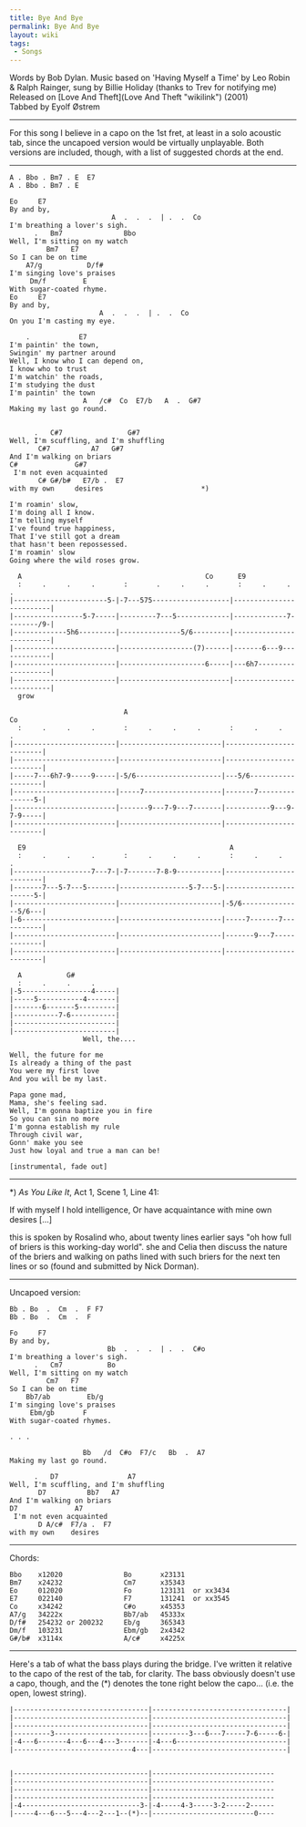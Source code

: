```yaml
---
title: Bye And Bye
permalink: Bye And Bye
layout: wiki
tags:
 - Songs
---
```


Words by Bob Dylan. Music based on 'Having Myself a Time' by Leo Robin &
Ralph Rainger, sung by Billie Holiday (thanks to Trev for notifying
me)  
Released on [Love And Theft](Love And Theft "wikilink") (2001)  
Tabbed by Eyolf Østrem

* * * * *

For this song I believe in a capo on the 1st fret, at least in a solo
acoustic tab, since the uncapoed version would be virtually unplayable.
Both versions are included, though, with a list of suggested chords at
the end.

* * * * *

    A . Bbo . Bm7 . E  E7
    A . Bbo . Bm7 . E

    Eo     E7
    By and by,
                             A  .  .  .  | .  .  Co
    I'm breathing a lover's sigh.
          .   Bm7               Bbo
    Well, I'm sitting on my watch
             Bm7   E7
    So I can be on time
        A7/g           D/f#
    I'm singing love's praises
         Dm/f         E
    With sugar-coated rhyme.
    Eo     E7
    By and by,
                          A  .  .  .  | .  .  Co
    On you I'm casting my eye.

        .            E7
    I'm paintin' the town,
    Swingin' my partner around
    Well, I know who I can depend on,
    I know who to trust
    I'm watchin' the roads,
    I'm studying the dust
    I'm paintin' the town
                      A   /c#  Co  E7/b   A  .  G#7
    Making my last go round.


          .   C#7                G#7
    Well, I'm scuffling, and I'm shuffling
           C#7          A7   G#7
    And I'm walking on briars
    C#              G#7
     I'm not even acquainted
           C# G#/b#   E7/b .  E7
    with my own     desires                        *)

    I'm roamin' slow,
    I'm doing all I know.
    I'm telling myself
    I've found true happiness,
    That I've still got a dream
    that hasn't been repossessed.
    I'm roamin' slow
    Going where the wild roses grow.

      A                                             Co      E9
      :     .     .     .       :       .     .     .       :     .     .     .
    |-----------------------5-|-7---575-------------------|-------------------------|
    |-----------------5-7-----|---------7---5-------------|-------------7--------/9-|
    |-------------5h6---------|---------------5/6---------|-------------------------|
    |-------------------------|------------------(7)------|-------6---9-------------|
    |-------------------------|---------------------6-----|---6h7-------------------|
    |-------------------------|---------------------------|-------------------------|
      grow

                                A                                           Co
      :     .     .     .       :     .     .     .       :     .     .     .
    |-------------------------|-------------------------|-------------------------|
    |-------------------------|-------------------------|-------------------------|
    |-----7---6h7-9-----9-----|-5/6---------------------|---5/6-------------------|
    |-------------------------|-----7-------------------|-------7---------------5-|
    |-------------------------|-------9---7-9---7-------|-----------9---9-7-9-----|
    |-------------------------|-------------------------|-------------------------|

      E9                                                  A
      :     .     .     .       :     .     .     .       :     .     .     .
    |-------------------7---7-|-7-------7-8-9-----------|-------------------------|
    |-------7---5-7---5-------|-----------------5-7---5-|-----------------------5-|
    |-------------------------|-------------------------|-5/6---------------5/6---|
    |-6-----------------------|-------------------------|-----7-------7-----------|
    |-------------------------|-------------------------|-------9---7-------------|
    |-------------------------|-------------------------|-------------------------|

      A           G#
      :     .     .     .
    |-5-----------------4-----|
    |-----5-----------4-------|
    |-------6-------5---------|
    |-----------7-6-----------|
    |-------------------------|
    |-------------------------|
                      Well, the....

    Well, the future for me
    Is already a thing of the past
    You were my first love
    And you will be my last.

    Papa gone mad,
    Mama, she's feeling sad.
    Well, I'm gonna baptize you in fire
    So you can sin no more
    I'm gonna establish my rule
    Through civil war,
    Gonn' make you see
    Just how loyal and true a man can be!

    [instrumental, fade out]

* * * * *

\*) *As You Like It*, Act 1, Scene 1, Line 41:

If with myself I hold intelligence, Or have acquaintance with mine own
desires [...]

this is spoken by Rosalind who, about twenty lines earlier says "oh how
full of briers is this working-day world". she and Celia then discuss
the nature of the briers and walking on paths lined with such briers for
the next ten lines or so (found and submitted by Nick Dorman).

* * * * *

Uncapoed version:

    Bb . Bo  .  Cm  .  F F7
    Bb . Bo  .  Cm  .  F

    Fo     F7
    By and by,
                            Bb  .  .  .  | .  .  C#o
    I'm breathing a lover's sigh.
          .   Cm7           Bo
    Well, I'm sitting on my watch
             Cm7   F7
    So I can be on time
        Bb7/ab         Eb/g
    I'm singing love's praises
         Ebm/gb       F
    With sugar-coated rhymes.

    . . .

                      Bb   /d  C#o  F7/c   Bb  .  A7
    Making my last go round.

          .   D7                 A7
    Well, I'm scuffling, and I'm shuffling
           D7          Bb7   A7
    And I'm walking on briars
    D7              A7
     I'm not even acquainted
           D A/c#  F7/a .  F7
    with my own    desires

* * * * *

Chords:

    Bbo    x12020               Bo       x23131
    Bm7    x24232               Cm7      x35343
    Eo     012020               Fo       123131  or xx3434
    E7     022140               F7       131241  or xx3545
    Co     x34242               C#o      x45353
    A7/g   34222x               Bb7/ab   45333x
    D/f#   254232 or 200232     Eb/g     365343
    Dm/f   103231               Ebm/gb   2x4342
    G#/b#  x3114x               A/c#     x4225x

* * * * *

Here's a tab of what the bass plays during the bridge. I've written it
relative to the capo of the rest of the tab, for clarity. The bass
obviously doesn't use a capo, though, and the (\*) denotes the tone
right below the capo... (i.e. the open, lowest string).

    |---------------------------------|---------------------------------|
    |---------------------------------|---------------------------------|
    |---------------------------------|---------------------------------|
    |---------3-----------------------|---------3---6---7-----7-6-----6-|
    |-4---6-------4---6---4---3-------|-4---6---------------------------|
    |-----------------------------4---|---------------------------------|


    |---------------------------------|------------------------------
    |---------------------------------|------------------------------
    |---------------------------------|------------------------------
    |---------------------------------|------------------------------
    |-4-----------------------------3-|-4-----4-3-----3-2-----2------
    |-----4---6---5---4---2---1--(*)--|-------------------------0----
